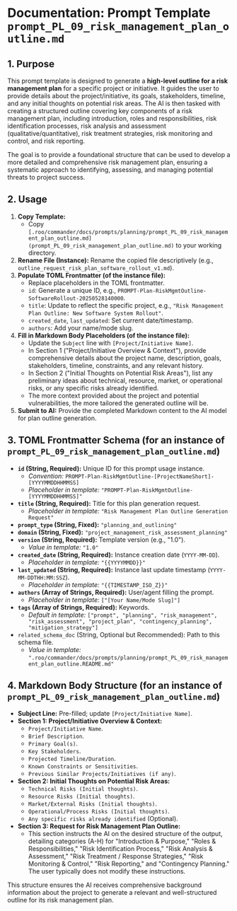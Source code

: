# Documentation: Prompt Template `prompt_PL_09_risk_management_plan_outline.md`

## 1. Purpose

This prompt template is designed to generate a **high-level outline for a risk management plan** for a specific project or initiative. It guides the user to provide details about the project/initiative, its goals, stakeholders, timeline, and any initial thoughts on potential risk areas. The AI is then tasked with creating a structured outline covering key components of a risk management plan, including introduction, roles and responsibilities, risk identification processes, risk analysis and assessment (qualitative/quantitative), risk treatment strategies, risk monitoring and control, and risk reporting.

The goal is to provide a foundational structure that can be used to develop a more detailed and comprehensive risk management plan, ensuring a systematic approach to identifying, assessing, and managing potential threats to project success.

## 2. Usage

1.  **Copy Template:**
    *   Copy `[.roo/commander/docs/prompts/planning/prompt_PL_09_risk_management_plan_outline.md](prompt_PL_09_risk_management_plan_outline.md)` to your working directory.
2.  **Rename File (Instance):** Rename the copied file descriptively (e.g., `outline_request_risk_plan_software_rollout_v1.md`).
3.  **Populate TOML Frontmatter (of the instance file):**
    *   Replace placeholders in the TOML frontmatter.
    *   `id`: Generate a unique ID, e.g., `PROMPT-Plan-RiskMgmtOutline-SoftwareRollout-20250528140000`.
    *   `title`: Update to reflect the specific project, e.g., `"Risk Management Plan Outline: New Software System Rollout"`.
    *   `created_date`, `last_updated`: Set current date/timestamp.
    *   `authors`: Add your name/mode slug.
4.  **Fill in Markdown Body Placeholders (of the instance file):**
    *   Update the `Subject` line with `[Project/Initiative Name]`.
    *   In Section 1 ("Project/Initiative Overview & Context"), provide comprehensive details about the project name, description, goals, stakeholders, timeline, constraints, and any relevant history.
    *   In Section 2 ("Initial Thoughts on Potential Risk Areas"), list any preliminary ideas about technical, resource, market, or operational risks, or any specific risks already identified.
    *   The more context provided about the project and potential vulnerabilities, the more tailored the generated outline will be.
5.  **Submit to AI:** Provide the completed Markdown content to the AI model for plan outline generation.

## 3. TOML Frontmatter Schema (for an instance of `prompt_PL_09_risk_management_plan_outline.md`)

*   **`id` (String, Required):** Unique ID for this prompt usage instance.
    *   *Convention:* `PROMPT-Plan-RiskMgmtOutline-[ProjectNameShort]-[YYYYMMDDHHMMSS]`
    *   *Placeholder in template:* `"PROMPT-Plan-RiskMgmtOutline-[YYYYMMDDHHMMSS]"`
*   **`title` (String, Required):** Title for this plan generation request.
    *   *Placeholder in template:* `"Risk Management Plan Outline Generation Request"`
*   **`prompt_type` (String, Fixed):** `"planning_and_outlining"`
*   **`domain` (String, Fixed):** `"project_management_risk_assessment_planning"`
*   **`version` (String, Required):** Template version (e.g., "1.0").
    *   *Value in template:* `"1.0"`
*   **`created_date` (String, Required):** Instance creation date (`YYYY-MM-DD`).
    *   *Placeholder in template:* `"{{YYYYMMDD}}"`
*   **`last_updated` (String, Required):** Instance last update timestamp (`YYYY-MM-DDTHH:MM:SSZ`).
    *   *Placeholder in template:* `"{{TIMESTAMP_ISO_Z}}"`
*   **`authors` (Array of Strings, Required):** User/agent filling the prompt.
    *   *Placeholder in template:* `["[Your Name/Mode Slug]"]`
*   **`tags` (Array of Strings, Required):** Keywords.
    *   *Default in template:* `["prompt", "planning", "risk_management", "risk_assessment", "project_plan", "contingency_planning", "mitigation_strategy"]`
*   `related_schema_doc` (String, Optional but Recommended): Path to this schema file.
    *   *Value in template:* `".roo/commander/docs/prompts/planning/prompt_PL_09_risk_management_plan_outline.README.md"`

## 4. Markdown Body Structure (for an instance of `prompt_PL_09_risk_management_plan_outline.md`)

*   **Subject Line:** Pre-filled; update `[Project/Initiative Name]`.
*   **Section 1: Project/Initiative Overview & Context:**
    *   `Project/Initiative Name`.
    *   `Brief Description`.
    *   `Primary Goal(s)`.
    *   `Key Stakeholders`.
    *   `Projected Timeline/Duration`.
    *   `Known Constraints or Sensitivities`.
    *   `Previous Similar Projects/Initiatives (if any)`.
*   **Section 2: Initial Thoughts on Potential Risk Areas:**
    *   `Technical Risks (Initial thoughts)`.
    *   `Resource Risks (Initial thoughts)`.
    *   `Market/External Risks (Initial thoughts)`.
    *   `Operational/Process Risks (Initial thoughts)`.
    *   `Any specific risks already identified` (Optional).
*   **Section 3: Request for Risk Management Plan Outline:**
    *   This section instructs the AI on the desired structure of the output, detailing categories (A-H) for "Introduction & Purpose," "Roles & Responsibilities," "Risk Identification Process," "Risk Analysis & Assessment," "Risk Treatment / Response Strategies," "Risk Monitoring & Control," "Risk Reporting," and "Contingency Planning." The user typically does not modify these instructions.

This structure ensures the AI receives comprehensive background information about the project to generate a relevant and well-structured outline for its risk management plan.